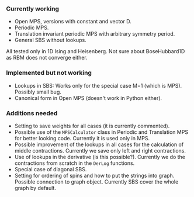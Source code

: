 ### Currently working
- Open MPS, versions with constant and vector D.
- Periodic MPS.
- Translation invariant periodic MPS with arbitrary symmetry period.
- General SBS without lookups.

All tested only in 1D Ising and Heisenberg. Not sure about BoseHubbard1D as RBM does not converge either.

### Implemented but not working
- Lookups in SBS: Works only for the special case M=1 (which is MPS). Possibly small bug.
- Canonical form in Open MPS (doesn't work in Python either).

### Additions needed
- Setting to save weights for all cases (it is currently commented).
- Possible use of the `MPSCalculator` class in Periodic and Translation MPS for better looking code. Currently it is used only in MPS.
- Possible improvement of the lookups in all cases for the calculation of middle contractions. Currently we save only left and right contractions.
- Use of lookups in the derivative (is this possible?). Currently we do the contractions from scratch in the `DerLog` functions.
- Special case of diagonal SBS.
- Setting for ordering of spins and how to put the strings into graph. Possible connection to graph object. Currently SBS cover the whole graph by default.
